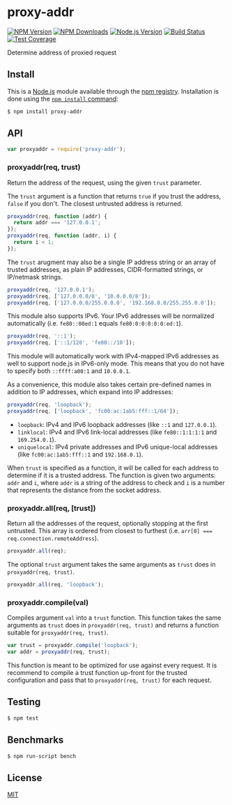 # proxy-addr

[![NPM Version][npm-version-image]][npm-url]
[![NPM Downloads][npm-downloads-image]][npm-url]
[![Node.js Version][node-image]][node-url]
[![Build Status][ci-image]][ci-url]
[![Test Coverage][coveralls-image]][coveralls-url]

Determine address of proxied request

## Install

This is a [Node.js](https://nodejs.org/en/) module available through the
[npm registry](https://www.npmjs.com/). Installation is done using the
[`npm install` command](https://docs.npmjs.com/getting-started/installing-npm-packages-locally):

```sh
$ npm install proxy-addr
```

## API

```js
var proxyaddr = require('proxy-addr');
```

### proxyaddr(req, trust)

Return the address of the request, using the given `trust` parameter.

The `trust` argument is a function that returns `true` if you trust
the address, `false` if you don't. The closest untrusted address is
returned.

```js
proxyaddr(req, function (addr) {
  return addr === '127.0.0.1';
});
proxyaddr(req, function (addr, i) {
  return i < 1;
});
```

The `trust` arugment may also be a single IP address string or an
array of trusted addresses, as plain IP addresses, CIDR-formatted
strings, or IP/netmask strings.

```js
proxyaddr(req, '127.0.0.1');
proxyaddr(req, ['127.0.0.0/8', '10.0.0.0/8']);
proxyaddr(req, ['127.0.0.0/255.0.0.0', '192.168.0.0/255.255.0.0']);
```

This module also supports IPv6. Your IPv6 addresses will be normalized
automatically (i.e. `fe80::00ed:1` equals `fe80:0:0:0:0:0:ed:1`).

```js
proxyaddr(req, '::1');
proxyaddr(req, ['::1/128', 'fe80::/10']);
```

This module will automatically work with IPv4-mapped IPv6 addresses
as well to support node.js in IPv6-only mode. This means that you do
not have to specify both `::ffff:a00:1` and `10.0.0.1`.

As a convenience, this module also takes certain pre-defined names
in addition to IP addresses, which expand into IP addresses:

```js
proxyaddr(req, 'loopback');
proxyaddr(req, ['loopback', 'fc00:ac:1ab5:fff::1/64']);
```

- `loopback`: IPv4 and IPv6 loopback addresses (like `::1` and
  `127.0.0.1`).
- `linklocal`: IPv4 and IPv6 link-local addresses (like
  `fe80::1:1:1:1` and `169.254.0.1`).
- `uniquelocal`: IPv4 private addresses and IPv6 unique-local
  addresses (like `fc00:ac:1ab5:fff::1` and `192.168.0.1`).

When `trust` is specified as a function, it will be called for each
address to determine if it is a trusted address. The function is
given two arguments: `addr` and `i`, where `addr` is a string of
the address to check and `i` is a number that represents the distance
from the socket address.

### proxyaddr.all(req, [trust])

Return all the addresses of the request, optionally stopping at the
first untrusted. This array is ordered from closest to furthest
(i.e. `arr[0] === req.connection.remoteAddress`).

```js
proxyaddr.all(req);
```

The optional `trust` argument takes the same arguments as `trust`
does in `proxyaddr(req, trust)`.

```js
proxyaddr.all(req, 'loopback');
```

### proxyaddr.compile(val)

Compiles argument `val` into a `trust` function. This function takes
the same arguments as `trust` does in `proxyaddr(req, trust)` and
returns a function suitable for `proxyaddr(req, trust)`.

```js
var trust = proxyaddr.compile('loopback');
var addr = proxyaddr(req, trust);
```

This function is meant to be optimized for use against every request.
It is recommend to compile a trust function up-front for the trusted
configuration and pass that to `proxyaddr(req, trust)` for each request.

## Testing

```sh
$ npm test
```

## Benchmarks

```sh
$ npm run-script bench
```

## License

[MIT](LICENSE)

[ci-image]: https://badgen.net/github/checks/jshttp/proxy-addr/master?label=ci
[ci-url]: https://github.com/jshttp/proxy-addr/actions?query=workflow%3Aci
[coveralls-image]: https://badgen.net/coveralls/c/github/jshttp/proxy-addr/master
[coveralls-url]: https://coveralls.io/r/jshttp/proxy-addr?branch=master
[node-image]: https://badgen.net/npm/node/proxy-addr
[node-url]: https://nodejs.org/en/download
[npm-downloads-image]: https://badgen.net/npm/dm/proxy-addr
[npm-url]: https://npmjs.org/package/proxy-addr
[npm-version-image]: https://badgen.net/npm/v/proxy-addr

